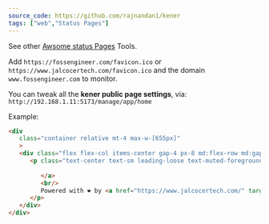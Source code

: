```yaml
---
source_code: https://github.com/rajnandan1/kener
tags: ["web","Status Pages"]
---
```


See other [Awsome status Pages](https://github.com/ivbeg/awesome-status-pages) Tools.


Add `https://fossengineer.com/favicon.ico` or `https://www.jalcocertech.com/favicon.ico` and the domain `www.fossengineer.com` to monitor.

You can tweak all the **kener public page settings**, via: `http://192.168.1.11:5173/manage/app/home`

Example:

```html
<div
   class="container relative mt-4 max-w-[655px]"
   >
   <div class="flex flex-col items-center gap-4 px-8 md:flex-row md:gap-2 md:px-0">
      <p class="text-center text-sm leading-loose text-muted-foreground ">
         
         </a>
         <br/>
         Powered with ❤️ by <a href="https://www.jalcocertech.com/" target="_blank"  class="font-medium underline underline-offset-4"> JAlcocerTech</a>.
      </p>
   </div>
</div>
```